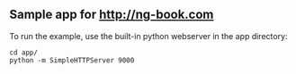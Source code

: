 ## Sample app for http://ng-book.com

To run the example, use the built-in python webserver in the app directory:
  
    cd app/
    python -m SimpleHTTPServer 9000